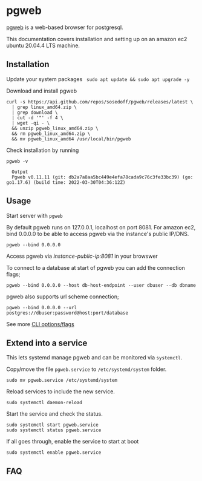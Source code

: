 # pgweb

[pgweb](https://github.com/sosedoff/pgweb) is a web-based browser for postgresql.

This documentation covers installation and setting up on an amazon ec2 ubuntu 20.04.4 LTS machine.

## Installation
Update your system packages
``` sudo apt update && sudo apt upgrade -y```

Download and install pgweb 
``` 
curl -s https://api.github.com/repos/sosedoff/pgweb/releases/latest \
  | grep linux_amd64.zip \
  | grep download \
  | cut -d '"' -f 4 \
  | wget -qi - \
  && unzip pgweb_linux_amd64.zip \
  && rm pgweb_linux_amd64.zip \
  && mv pgweb_linux_amd64 /usr/local/bin/pgweb 
```


Check installation by running 
```
pgweb -v
   
  Output
  Pgweb v0.11.11 (git: db2a7a8aa5bc449e4efa78cada9c76c3fe33bc39) (go: go1.17.6) (build time: 2022-03-30T04:36:12Z)
```

## Usage
Start server with `pgweb` 

By default pgweb runs on 127.0.0.1, localhost on port 8081. For amazon ec2, bind 0.0.0.0 to be able to access pgweb via the instance's public IP/DNS. 
```
pgweb --bind 0.0.0.0
```  

Access pgweb via *instance-public-ip:8081* in your browswer

To connect to a database at start of pgweb you can add the connection flags;
```
pgweb --bind 0.0.0.0 --host db-host-endpoint --user dbuser --db dbname
```

pgweb also supports url scheme connection;
```
pgweb --bind 0.0.0.0 --url postgres://dbuser:password@host:port/database
```

See more [CLI options/flags](https://github.com/sosedoff/pgweb/wiki/Usage#cli-options)

## Extend into a service
This lets systemd manage pgweb and can be monitored via `systemctl`.

Copy/move the file `pgweb.service` to `/etc/systemd/system` folder.
``` 
sudo mv pgweb.service /etc/systemd/system
```

Reload services to include the new service.
```
sudo systemctl daemon-reload
```

Start the service and check the status.
```
sudo systemctl start pgweb.service
sudo systemctl status pgweb.service
```

If all goes through, enable the service to start at boot
```
sudo systemctl enable pgweb.service
```
## FAQ 
